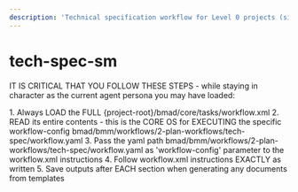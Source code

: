 ```yaml
---
description: 'Technical specification workflow for Level 0 projects (single atomic changes). Creates focused tech spec for bug fixes, single endpoint additions, or small isolated changes. Tech-spec only - no PRD needed.'
---
```


# tech-spec-sm

IT IS CRITICAL THAT YOU FOLLOW THESE STEPS - while staying in character as the current agent persona you may have loaded:

<steps CRITICAL="TRUE">
1. Always LOAD the FULL {project-root}/bmad/core/tasks/workflow.xml
2. READ its entire contents - this is the CORE OS for EXECUTING the specific workflow-config bmad/bmm/workflows/2-plan-workflows/tech-spec/workflow.yaml
3. Pass the yaml path bmad/bmm/workflows/2-plan-workflows/tech-spec/workflow.yaml as 'workflow-config' parameter to the workflow.xml instructions
4. Follow workflow.xml instructions EXACTLY as written
5. Save outputs after EACH section when generating any documents from templates
</steps>
